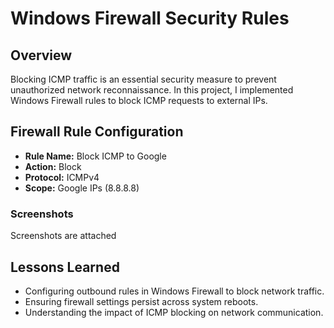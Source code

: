 # Windows Firewall Security Rules

## Overview
Blocking ICMP traffic is an essential security measure to prevent unauthorized network reconnaissance. In this project, I implemented Windows Firewall rules to block ICMP requests to external IPs.

## Firewall Rule Configuration
- **Rule Name:** Block ICMP to Google  
- **Action:** Block  
- **Protocol:** ICMPv4  
- **Scope:** Google IPs (8.8.8.8)  

### **Screenshots**
Screenshots are attached

## **Lessons Learned**
- Configuring outbound rules in Windows Firewall to block network traffic.
- Ensuring firewall settings persist across system reboots.
- Understanding the impact of ICMP blocking on network communication.

